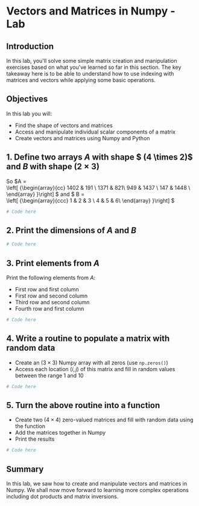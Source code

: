 
# Vectors and Matrices in Numpy - Lab

## Introduction

In this lab, you'll solve some simple matrix creation and manipulation exercises based on what you've learned so far in this section. The key takeaway here is to be able to understand how to use indexing with matrices and vectors while applying some basic operations.

## Objectives

In this lab you will: 

- Find the shape of vectors and matrices 
- Access and manipulate individual scalar components of a matrix 
- Create vectors and matrices using Numpy and Python

## 1. Define two arrays $A$  with shape $ (4 \times 2)$ and $B$ with shape $(2 \times 3)$ 
So    $A =    
  \left[ {\begin{array}{cc}
   1402 & 191 \\
   1371 &  821\\
   949 &  1437 \\
   147 & 1448 \\
  \end{array} }\right]
$
and
$
B =    
  \left[ {\begin{array}{ccc}
   1 & 2 & 3 \\
   4 & 5 & 6\\
  \end{array} }\right]
$


```python
# Code here
```

## 2. Print the dimensions of $A$ and $B$ 


```python
# Code here
```

## 3. Print elements from $A$

Print the following elements from $A$: 

* First row and first column
* First row and second column
* Third row and second column
* Fourth row and first column


```python
# Code here
```

## 4. Write a routine to populate a matrix with random data
* Create an $(3 \times 3)$ Numpy array with all zeros (use `np.zeros()`)
* Access each location $(i,j)$ of this matrix and fill in random values between the range 1 and 10 


```python
# Code here
```

## 5. Turn the above routine into a function
* Create two $(4 \times 4)$ zero-valued matrices and fill with random data using the function
* Add the matrices together in Numpy 
* Print the results


```python
# Code here
```

## Summary 

In this lab, we saw how to create and manipulate vectors and matrices in Numpy. We shall now move forward to learning more complex operations including dot products and matrix inversions.  
